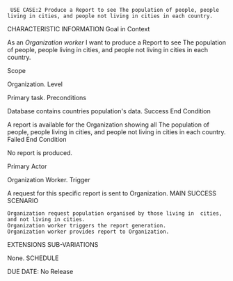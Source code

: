      USE CASE:2 Produce a Report to see The population of people, people living in cities, and people not living in cities in each country.

CHARACTERISTIC INFORMATION
Goal in Context

As an *Organization worker* I want to produce a Report to see The population of people, people living in cities, and people not living in cities in each country.

Scope

Organization.
Level

Primary task.
Preconditions

Database contains countries population's data.
Success End Condition

A report is available for the Organization showing all The population of people, people living in cities, and people not living in cities in each country.
Failed End Condition

No report is produced.

Primary Actor

Organization Worker.
Trigger

A request for this specific report is sent to Organization.
MAIN SUCCESS SCENARIO

    Organization request population organised by those living in  cities, and not living in cities.
    Organization worker triggers the report generation.
    Organization worker provides report to Organization.

EXTENSIONS
SUB-VARIATIONS

None.
SCHEDULE

DUE DATE: No Release